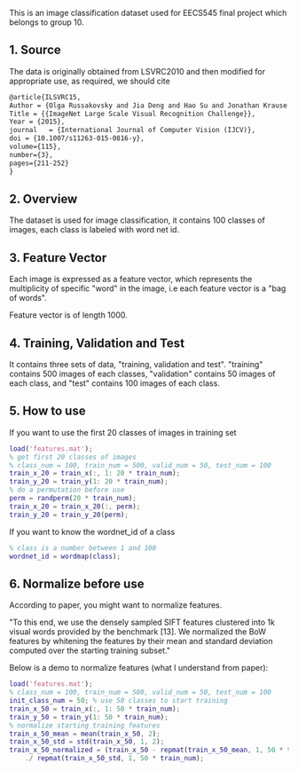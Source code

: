 This is an image classification dataset used for EECS545 final project which belongs to group 10.

  

## 1. Source

The data is originally obtained from LSVRC2010 and then modified for appropriate use, as required, we should cite

```tex
@article{ILSVRC15,
Author = {Olga Russakovsky and Jia Deng and Hao Su and Jonathan Krause and Sanjeev Satheesh and Sean Ma and Zhiheng Huang and Andrej Karpathy and Aditya Khosla and Michael Bernstein and Alexander C. Berg and Li Fei-Fei},
Title = {{ImageNet Large Scale Visual Recognition Challenge}},
Year = {2015},
journal   = {International Journal of Computer Vision (IJCV)},
doi = {10.1007/s11263-015-0816-y},
volume={115},
number={3},
pages={211-252}
}
```

  

## 2. Overview

The dataset is used for image classification, it contains 100 classes of images, each class is labeled with word net id.

  

## 3. Feature Vector

Each image is expressed as a feature vector, which represents the multiplicity of specific "word" in the image, i.e each feature vector is a "bag of words".

Feature vector is of length 1000.

  

## 4. Training, Validation and Test

It contains three sets of data, "training, validation and test". "training" contains 500 images of each classes, "validation" contains 50 images of each class, and "test" contains 100 images of each class.

  

## 5. How to use

If you want to use the first 20 classes of images in training set

```matlab
load('features.mat');
% get first 20 classes of images
% class_num = 100, train_num = 500, valid_num = 50, test_num = 100
train_x_20 = train_x(:, 1: 20 * train_num);
train_y_20 = train_y(1: 20 * train_num);
% do a permutation before use
perm = randperm(20 * train_num);
train_x_20 = train_x_20(:, perm);
train_y_20 = train_y_20(perm);
```

If you want to know the wordnet_id of a class

```matlab
% class is a number between 1 and 100
wordnet_id = wordmap(class);
```
  

## 6. Normalize before use

According to paper, you might want to normalize features.

"To this end, we use the densely sampled SIFT features clustered into 1k visual words provided by the benchmark [13]. We normalized the BoW features by whitening the features by their mean and standard deviation computed over the starting training subset."

Below is a demo to normalize features (what I understand from paper):

```matlab
load('features.mat');
% class_num = 100, train_num = 500, valid_num = 50, test_num = 100
init_class_num = 50; % use 50 classes to start training
train_x_50 = train_x(:, 1: 50 * train_num);
train_y_50 = train_y(1: 50 * train_num);
% normalize starting training features
train_x_50_mean = mean(train_x_50, 2);
train_x_50_std = std(train_x_50, 1, 2);
train_x_50_normalized = (train_x_50 - repmat(train_x_50_mean, 1, 50 * train_num)) ...
	./ repmat(train_x_50_std, 1, 50 * train_num);
```

